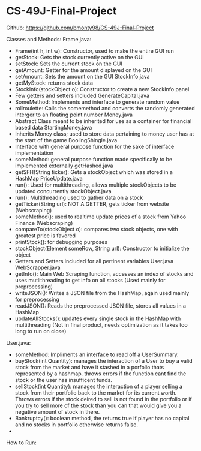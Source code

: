 # CS-49J-Final-Project

Github: https://github.com/bmonty98/CS-49J-Final-Project

Classes and Methods:
Frame.java:
  - Frame(int h, int w): Constructor, used to make the entire GUI run
  - getStock: Gets the stock currently active on the GUI
  - setStock: Sets the current stock on the GUI
  - getAmount: Getter for the amount displayed on the GUI
  - setAmount: Sets the amount on the GUI
StockInfo.java
  - getMyStock: returns stock data
  - StockInfo(stockObject o): Constructor to create a new StockInfo panel
  - Few getters and setters included
GenerateCapital.java
  - SomeMethod: Implements and interface to generate random value
  - rollroulette: Calls the somemethod and converts the randomly generated interger to an floating point number
Money.java
  - Abstract Class meant to be inherited for use as a container for financial based data
StartingMoney.java
  - Inherits Money class; used to store data pertaining to money user has at the start of the game
BoolingShingle.java
  - Interface with general purpose function for the sake of interface implementation
  - someMethod: general purpose function made specifically to be implemented externally
getHashed.java
  - getSFH(String ticker): Gets a stockObject which was stored in a HashMap
PriceUpdate.java
  - run(): Used for multithreading, allows multiple stockObjects to be updated concurrently
stockObject.java
  - run(): Multithreading used to gather data on a stock
  - getTicker(String url): NOT A GETTER, gets ticker from website (Webscraping)
  - someMethod(): used to realtime update prices of a stock from Yahoo Finance (Webscraping)
  - compareTo(stockObject o): compares two stock objects, one with greatest price is favored
  - printStock(): for debugging purposes
  - stockObject(Element someRow, String url): Constructor to initialize the object
  - Getters and Setters included for all pertinent variables
User.java
WebScrapper.java
  - getInfo(): Main Web Scraping function, accesses an index of stocks and uses mutlithreading to get info on all stocks (Used mainly for preprocessing)
  - writeJSON(): Writes a JSON file from the HashMap, again used mainly for preprocessing
  - readJSON(): Reads the preprocessed JSON file, stores all values in a HashMap
  - updateAllStocks(): updates every single stock in the HashMap with multithreading (Not in final product, needs optimization as it takes too long to run on close)

User.java:
  - someMethod: Impliments an interface to read off a UserSummary.
  - buyStock(int Quantity): manages the interaction of a User to buy a valid stock from the market and have it stashed in a porfolio thats represented by a hashmap. throws errors if the function cant find the stock or the user has insufficent funds.
  - sellStock(int Quantity): manages the interaction of a player selling a stock from their portfolio back to the market for its current worth. Throws errors if the stock deired to sell is not found in the portfolio or if you try to sell more of the stock than you can that would give you a negative amount of stock in there.
  - Bankruptcy(): boolean method, the returns true if player has no capital and no stocks in portfolio otherwise returns false.
  - 

How to Run:

